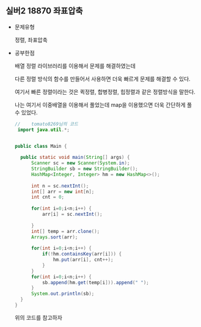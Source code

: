 ## 실버2 18870 좌표압축

- 문제유형

  정렬, 좌표압축

- 공부한점

  배열 정렬 라이브러리를 이용해서 문제를 해결하였는데

  다른 정렬 방식의 함수를 만들어서 사용하면 더욱 빠르게 문제를 해결할 수 있다.

  여기서 빠른 정렬이라는 것은 퀵정렬, 합병정렬, 힙정렬과 같은 정렬방식을 말한다.

  나는 여기서 이중배열을 이용해서 풀었는데 map을 이용했으면 더욱 간단하게 풀 수 있었다.

  ```java
  //  	tomato8269님의 코드
   import java.util.*;


  public class Main {
  	
  	public static void main(String[] args) {
  		Scanner sc = new Scanner(System.in);
  		StringBuilder sb = new StringBuilder();
  		HashMap<Integer, Integer> hm = new HashMap<>();
  		
  		int n = sc.nextInt();
  		int[] arr = new int[n];
  		int cnt = 0;
  	
  		for(int i=0;i<n;i++) {
  			arr[i] = sc.nextInt();
  			
  		}
  		int[] temp = arr.clone();
  		Arrays.sort(arr);
  		
  		for(int i=0;i<n;i++) {
  			if(!hm.containsKey(arr[i])) {
  				hm.put(arr[i], cnt++);
  			}
  		}
  		for(int i=0;i<n;i++) {
  			sb.append(hm.get(temp[i])).append(" ");
  		}
  		System.out.println(sb);
  	}
  }

  ```


  위의 코드를 참고하자
